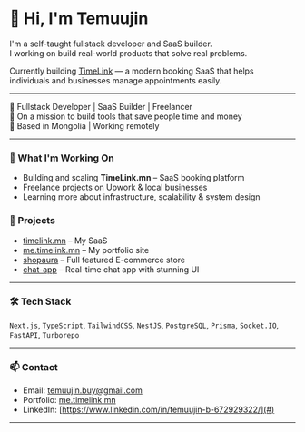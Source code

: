 # 👋 Hi, I'm Temuujin

I'm a self-taught fullstack developer and SaaS builder.  
I working on build real-world products that solve real problems.

Currently building [TimeLink](https://timelink.mn) — a modern booking SaaS that helps individuals and businesses manage appointments easily.

---

🚀 Fullstack Developer | SaaS Builder | Freelancer  
🎯 On a mission to build tools that save people time and money  
📍 Based in Mongolia | Working remotely

---

### 🚀 What I'm Working On

- Building and scaling **TimeLink.mn** – SaaS booking platform
- Freelance projects on Upwork & local businesses
- Learning more about infrastructure, scalability & system design


### 💼 Projects

- [timelink.mn](https://timelink.mn) – My SaaS
- [me.timelink.mn](https://me.timelink.mn) – My portfolio site
- [shopaura](https://shopaura-gray.vercel.app) – Full featured E-commerce store
- [chat-app](https://real-time-chat-app-five-dun.vercel.app) – Real-time chat app with stunning UI 

---

### 🛠️ Tech Stack

`Next.js`, `TypeScript`, `TailwindCSS`, `NestJS`, `PostgreSQL`, `Prisma`, `Socket.IO`, `FastAPI`, `Turborepo`

---

### 📫 Contact

- Email: temuujin.buy@gmail.com
- Portfolio: [me.timelink.mn](https://me.timelink.mn)
- LinkedIn: [https://www.linkedin.com/in/temuujin-b-672929322/](#)

---

